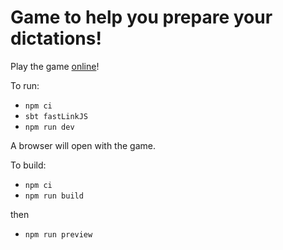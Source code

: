 # Game to help you prepare your dictations!

Play the game [online](https://sherpal.github.io/dictee-the-game/)!

To run:

- `npm ci`
- `sbt fastLinkJS`
- `npm run dev`

A browser will open with the game.


To build:

- `npm ci`
- `npm run build`

then

- `npm run preview`


